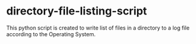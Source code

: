 # directory-file-listing-script
This python script is created to write list of files in a directory to a log file according to the Operating System.
